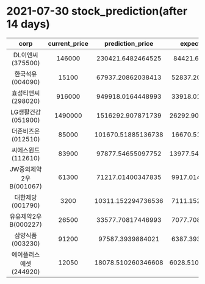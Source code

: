 # 2021-07-30 stock_prediction(after 14 days)

|   corp   |   current_price   |   prediction_price   |   expected_profit   |
|:--------:|:-----------------:|:--------------------:|:-------------------:|
|DL이앤씨(375500)|146000|230421.6482464525|84421.6482464525|
|한국석유(004090)|15100|67937.20862038413|52837.20862038413|
|효성티앤씨(298020)|916000|949918.0164448993|33918.01644489926|
|LG생활건강(051900)|1490000|1516292.907871739|26292.907871739008|
|더존비즈온(012510)|85000|101670.51885136738|16670.51885136738|
|씨에스윈드(112610)|83900|97877.54655097752|13977.546550977524|
|JW중외제약2우B(001067)|61300|71217.01400347835|9917.014003478354|
|대한제당(001790)|3200|10311.152294736536|7111.152294736536|
|유유제약2우B(000227)|26500|33577.70817446993|7077.708174469932|
|삼양식품(003230)|91200|97587.3939884021|6387.393988402095|
|에이플러스에셋(244920)|12050|18078.510260346608|6028.5102603466075|
